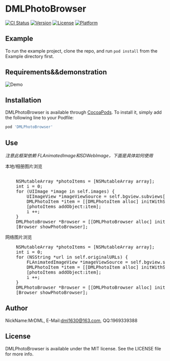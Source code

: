# DMLPhotoBrowser

[![CI Status](http://img.shields.io/travis/MrDML/DMLPhotoBrowser.svg?style=flat)](https://travis-ci.org/MrDML/DMLPhotoBrowser)
[![Version](https://img.shields.io/cocoapods/v/DMLPhotoBrowser.svg?style=flat)](http://cocoapods.org/pods/DMLPhotoBrowser)
[![License](https://img.shields.io/cocoapods/l/DMLPhotoBrowser.svg?style=flat)](http://cocoapods.org/pods/DMLPhotoBrowser)
[![Platform](https://img.shields.io/cocoapods/p/DMLPhotoBrowser.svg?style=flat)](http://cocoapods.org/pods/DMLPhotoBrowser)

## Example

To run the example project, clone the repo, and run `pod install` from the Example directory first.

## Requirements&&demonstration
![Demo](https://github.com/MrDML/DMLPhotoBrowser/blob/master/photo.gif)


## Installation

DMLPhotoBrowser is available through [CocoaPods](http://cocoapods.org). To install
it, simply add the following line to your Podfile:

```ruby
pod 'DMLPhotoBrowser'
```

## Use
*注意此框架依赖 FLAnimatedImage和SDWebImage，下面是具体如何使用*
<p>本地/相册图片浏览</p>
<pre> 
    NSMutableArray *photoItems = [NSMutableArray array];
    int i = 0;
    for (UIImage *image in self.images) {
        UIImageView *imageViewSource = self.bgview.subviews[i];
        DMLPhotoItem *item = [[DMLPhotoItem alloc] initWithSourceView:imageViewSource image:image];
        [photoItems addObject:item];
        i ++;
    }
    DMLPhotoBrowser *Browser = [[DMLPhotoBrowser alloc] initWithPhotoItems:photoItems selectedIndex:imageView.tag];
    [Browser showPhotoBrowser];
</pre>
<p>网络图片浏览</p>
<pre>
    NSMutableArray *photoItems = [NSMutableArray array];
    int i = 0;
    for (NSString *url in self.originalURLs) { 
        FLAnimatedImageView *imageViewSource = self.bgview.subviews[i];
        DMLPhotoItem *item = [[DMLPhotoItem alloc] initWithSourceView:imageViewSource thumbImage:imageViewSource.image       imageUrl:[NSURL URLWithString:url]];
        [photoItems addObject:item];
        i ++;
    }
    DMLPhotoBrowser *Browser = [[DMLPhotoBrowser alloc] initWithPhotoItems:photoItems selectedIndex:imageView.tag];
    [Browser showPhotoBrowser];
</pre>

## Author

NickName:MrDML, E-Mail:dml1630@163.com, QQ:1969339388

## License

DMLPhotoBrowser is available under the MIT license. See the LICENSE file for more info.
